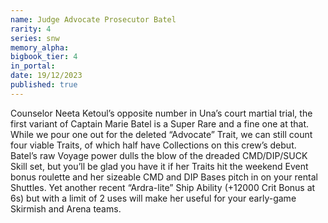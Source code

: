 ```yaml
---
name: Judge Advocate Prosecutor Batel
rarity: 4
series: snw
memory_alpha:
bigbook_tier: 4
in_portal:
date: 19/12/2023
published: true
---
```


Counselor Neeta Ketoul’s opposite number in Una’s court martial trial, the first variant of Captain Marie Batel is a Super Rare and a fine one at that. While we pour one out for the deleted “Advocate” Trait, we can still count four viable Traits, of which half have Collections on this crew’s debut. Batel’s raw Voyage power dulls the blow of the dreaded CMD/DIP/SUCK Skill set, but you’ll be glad you have it if her Traits hit the weekend Event bonus roulette and her sizeable CMD and DIP Bases pitch in on your rental Shuttles. Yet another recent “Ardra-lite” Ship Ability (+12000 Crit Bonus at 6s) but with a limit of 2 uses will make her useful for your early-game Skirmish and Arena teams.
